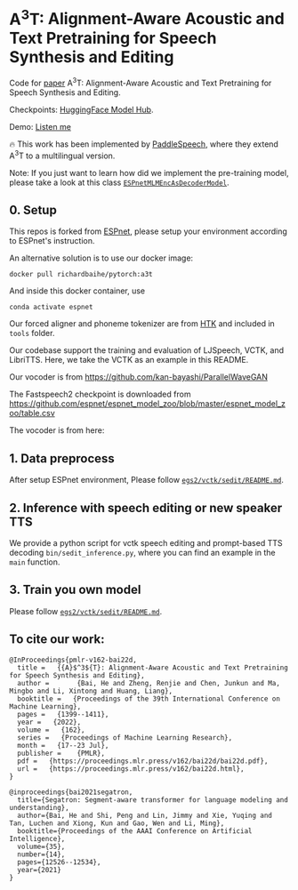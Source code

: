 # $\text{A}^3\text{T}$: Alignment-Aware Acoustic and Text Pretraining for Speech Synthesis and Editing 

Code for [paper](https://arxiv.org/abs/2203.09690) $\text{A}^3\text{T}$: Alignment-Aware Acoustic and Text Pretraining for Speech Synthesis and Editing. 

Checkpoints: [HuggingFace Model Hub](https://huggingface.co/richardbaihe).

Demo: [Listen me](https://educated-toothpaste-462.notion.site/Demo-b0edd300e6004c508744c6259369a468)



:fire: This work has been implemented by [PaddleSpeech](https://github.com/PaddlePaddle/PaddleSpeech/tree/develop/examples/vctk/ernie_sat), where they extend $\text{A}^3\text{T}$ to a multilingual version. 

Note: If you just want to learn how did we implement the pre-training model, please take a look at this class [`ESPnetMLMEncAsDecoderModel`](https://github.com/richardbaihe/a3t/blob/aab2d836173371ff3aebcb0fb4ed1480e4c8a5ce/espnet2/tts/sedit/sedit_model.py#L348).

## 0. Setup
This repos is forked from [ESPnet](https://github.com/espnet/espnet), please setup your environment according to ESPnet's instruction.

An alternative solution is to use our docker image:
```
docker pull richardbaihe/pytorch:a3t
```
And inside this docker container, use
```
conda activate espnet
```

Our forced aligner and phoneme tokenizer are from [HTK](https://htk.eng.cam.ac.uk) and included in `tools` folder.

Our codebase support the training and evaluation of LJSpeech, VCTK, and LibriTTS. Here, we take the VCTK as an example in this README.

Our vocoder is from https://github.com/kan-bayashi/ParallelWaveGAN

The Fastspeech2 checkpoint is downloaded from https://github.com/espnet/espnet_model_zoo/blob/master/espnet_model_zoo/table.csv

The vocoder is from here: 

## 1. Data preprocess
After setup ESPnet environment, Please follow [`egs2/vctk/sedit/README.md`](https://github.com/richardbaihe/a3t/blob/dev_richard/egs2/vctk/sedit/README.md).


## 2. Inference with speech editing or new speaker TTS
We provide a python script for vctk speech editing and prompt-based TTS decoding `bin/sedit_inference.py`, where you can find an example in the `main` function.


## 3. Train you own model
Please follow [`egs2/vctk/sedit/README.md`](https://github.com/richardbaihe/a3t/blob/dev_richard/egs2/vctk/sedit/README.md).


## To cite our work:
```
@InProceedings{pmlr-v162-bai22d,
  title =   {{A}$^3${T}: Alignment-Aware Acoustic and Text Pretraining for Speech Synthesis and Editing},
  author =       {Bai, He and Zheng, Renjie and Chen, Junkun and Ma, Mingbo and Li, Xintong and Huang, Liang},
  booktitle =   {Proceedings of the 39th International Conference on Machine Learning},
  pages =   {1399--1411},
  year =   {2022},
  volume =   {162},
  series =   {Proceedings of Machine Learning Research},
  month =   {17--23 Jul},
  publisher =    {PMLR},
  pdf =   {https://proceedings.mlr.press/v162/bai22d/bai22d.pdf},
  url =   {https://proceedings.mlr.press/v162/bai22d.html},
}
```
```
@inproceedings{bai2021segatron,
  title={Segatron: Segment-aware transformer for language modeling and understanding},
  author={Bai, He and Shi, Peng and Lin, Jimmy and Xie, Yuqing and Tan, Luchen and Xiong, Kun and Gao, Wen and Li, Ming},
  booktitle={Proceedings of the AAAI Conference on Artificial Intelligence},
  volume={35},
  number={14},
  pages={12526--12534},
  year={2021}
}
```
